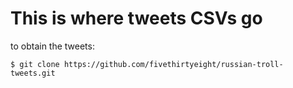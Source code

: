 # This is where tweets CSVs go

to obtain the tweets:

`$ git clone https://github.com/fivethirtyeight/russian-troll-tweets.git`